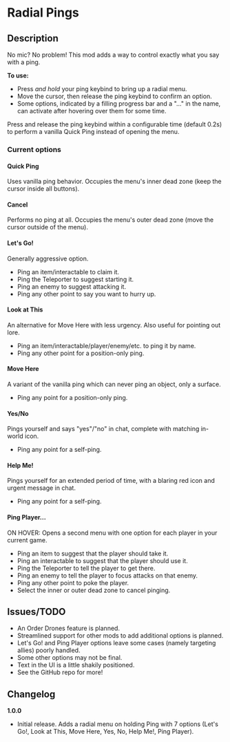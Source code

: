 # Radial Pings

## Description

No mic? No problem! This mod adds a way to control exactly what you say with a ping.

**To use:**

- Press *and hold* your ping keybind to bring up a radial menu.
- Move the cursor, then release the ping keybind to confirm an option.
- Some options, indicated by a filling progress bar and a "..." in the name, can activate after hovering over them for some time.

Press and release the ping keybind within a configurable time (default 0.2s) to perform a vanilla Quick Ping instead of opening the menu.

### Current options

#### Quick Ping

Uses vanilla ping behavior. Occupies the menu's inner dead zone (keep the cursor inside all buttons).

#### Cancel

Performs no ping at all. Occupies the menu's outer dead zone (move the cursor outside of the menu).

#### Let's Go!

Generally aggressive option.

- Ping an item/interactable to claim it.
- Ping the Teleporter to suggest starting it.
- Ping an enemy to suggest attacking it.
- Ping any other point to say you want to hurry up.

#### Look at This

An alternative for Move Here with less urgency. Also useful for pointing out lore.

- Ping an item/interactable/player/enemy/etc. to ping it by name.
- Ping any other point for a position-only ping.

#### Move Here

A variant of the vanilla ping which can never ping an object, only a surface.

- Ping any point for a position-only ping.

#### Yes/No

Pings yourself and says "yes"/"no" in chat, complete with matching in-world icon.

- Ping any point for a self-ping.

#### Help Me!

Pings yourself for an extended period of time, with a blaring red icon and urgent message in chat.

- Ping any point for a self-ping.

#### Ping Player...

ON HOVER: Opens a second menu with one option for each player in your current game.

- Ping an item to suggest that the player should take it.
- Ping an interactable to suggest that the player should use it.
- Ping the Teleporter to tell the player to get there.
- Ping an enemy to tell the player to focus attacks on that enemy.
- Ping any other point to poke the player.
- Select the inner or outer dead zone to cancel pinging.

## Issues/TODO

- An Order Drones feature is planned.
- Streamlined support for other mods to add additional options is planned.
- Let's Go! and Ping Player options leave some cases (namely targeting allies) poorly handled.
- Some other options may not be final.
- Text in the UI is a little shakily positioned.
- See the GitHub repo for more!

## Changelog

**1.0.0**

- Initial release. Adds a radial menu on holding Ping with 7 options (Let's Go!, Look at This, Move Here, Yes, No, Help Me!, Ping Player).